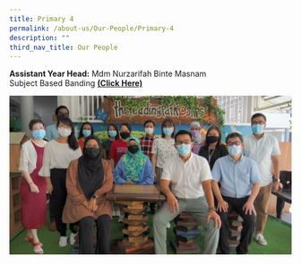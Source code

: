 ```yaml
---
title: Primary 4
permalink: /about-us/Our-People/Primary-4
description: ""
third_nav_title: Our People
---
```

**Assistant Year Head:**
Mdm Nurzarifah Binte Masnam  
Subject Based Banding [**(Click Here)**](/files/P4%20SBB%20Briefing%202022.pdf)

![](/images/Primary%204.jpg)